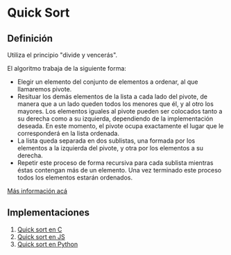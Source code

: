 # Quick Sort

## Definición

Utiliza el principio "divide y vencerás".

El algoritmo trabaja de la siguiente forma:

- Elegir un elemento del conjunto de elementos a ordenar, al que llamaremos pivote.
- Resituar los demás elementos de la lista a cada lado del pivote, de manera que a un lado queden todos los menores que él, y al otro los mayores. Los elementos iguales al pivote pueden ser colocados tanto a su derecha como a su izquierda, dependiendo de la implementación deseada. En este momento, el pivote ocupa exactamente el lugar que le corresponderá en la lista ordenada.
- La lista queda separada en dos sublistas, una formada por los elementos a la izquierda del pivote, y otra por los elementos a su derecha.
- Repetir este proceso de forma recursiva para cada sublista mientras éstas contengan más de un elemento. Una vez terminado este proceso todos los elementos estarán ordenados.

[Más información acá](https://es.wikipedia.org/wiki/Quicksort)

## Implementaciones

1. [Quick sort en C](./quick_sort.c)
2. [Quick sort en JS](./quick_sort.js)
3. [Quick sort en Python](./quick_sort.py)